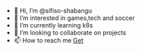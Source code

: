 - 👋 Hi, I’m @sifiso-shabangu
- 👀 I’m interested in games,tech and soccer
- 🌱 I’m currently learning k8s
- 💞️ I’m looking to collaborate on projects
- 📫 How to reach me [Get](https://medium.com/@gammer4live)

<!---
sifiso-shabangu/sifiso-shabangu is a ✨ special ✨ repository because its `README.md` (this file) appears on your GitHub profile.
You can click the Preview link to take a look at your changes.
--->
